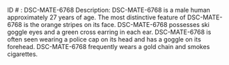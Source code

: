 ID # : DSC-MATE-6768
Description: DSC-MATE-6768 is a male human approximately 27 years of age. The most distinctive feature of DSC-MATE-6768 is the orange stripes on its face. DSC-MATE-6768 possesses ski goggle eyes and a green cross earring in each ear. DSC-MATE-6768 is often seen wearing a police cap on its head and has a goggle on its forehead. DSC-MATE-6768 frequently wears a gold chain and smokes cigarettes.